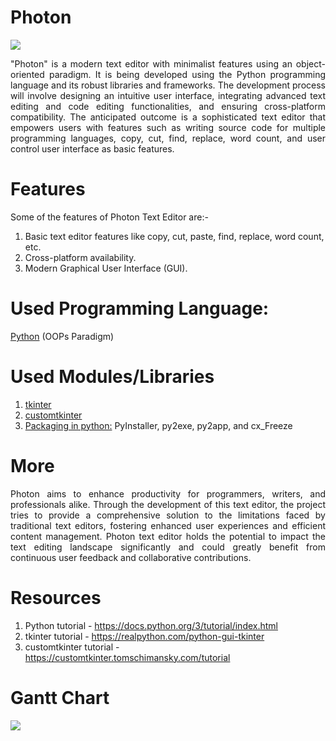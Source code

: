 # Photon
<img src="https://github.com/theranjitraut/Photon/blob/main/photon.jpg">
<p align="justify">"Photon" is a modern text editor with minimalist features using an object-oriented paradigm. It is being developed using the Python programming language and its robust libraries and frameworks. The development process will involve designing an intuitive user interface, integrating advanced text editing and code editing functionalities, and ensuring cross-platform compatibility. The anticipated outcome is a sophisticated text editor that empowers users with features such as writing source code for multiple programming languages, copy, cut, find, replace, word count, and user control user interface as basic features.</p>

# Features
Some of the features of Photon Text Editor are:-
1. Basic text editor features like copy, cut, paste, find, replace, word count, etc.
2. Cross-platform availability.
3. Modern Graphical User Interface (GUI).

# Used Programming Language:
[Python](https://www.python.org) (OOPs Paradigm)
# Used Modules/Libraries
1. [tkinter](https://docs.python.org/3/library/tk.html)
2. [customtkinter](https://customtkinter.tomschimansky.com/)
3. [Packaging in python:](https://packaging.python.org/en/latest/overview/) PyInstaller, py2exe, py2app, and cx_Freeze

# More
<p align="justify">Photon aims to enhance productivity for programmers, writers, and professionals alike. Through the development of this text editor, the project tries to provide a comprehensive solution to the limitations faced by traditional text editors, fostering enhanced user experiences and efficient content management. Photon text editor holds the potential to impact the text editing landscape significantly and could greatly benefit from continuous user feedback and collaborative contributions.</p>

# Resources
1. Python tutorial - https://docs.python.org/3/tutorial/index.html
2. tkinter tutorial - https://realpython.com/python-gui-tkinter
3. customtkinter tutorial - https://customtkinter.tomschimansky.com/tutorial

# Gantt Chart
<img src="https://github.com/theranjitraut/Photon/blob/main/ganttchart.png">
